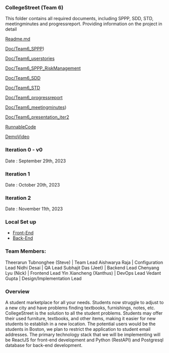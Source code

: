 ### CollegeStreet (Team 6)
This folder contains all required documents, including SPPP, SDD, STD, meetingminutes and progressreport.
Providing information on the project in detail

[Readme.md](https://github.com/BUMETCS673/CS673F23TEAM6/blob/main/doc/Readme.md)

[Doc/Team6_SPPP](https://github.com/BUMETCS673/CS673F23TEAM6/blob/main/doc/IT2/Team6_SPPP%20(v2).pdf))

[Doc/Team6_userstories](https://github.com/BUMETCS673/CS673F23TEAM6/blob/main/doc/IT2/Team6_userstories%20(updated).pdf)

[Doc/Team6_SPPP_RiskManagement](https://github.com/BUMETCS673/CS673F23TEAM6/blob/main/doc/Team6_SPPP_RiskManagement.xlsx)

[Doc/Team6_SDD](https://github.com/BUMETCS673/CS673F23TEAM6/blob/main/doc/IT2/Team6_SDD%20(updated).pdf)

[Doc/Team6_STD](https://github.com/BUMETCS673/CS673F23TEAM6/blob/main/doc/IT2/Team6_STD.pdf)

[Doc/Team6_progressreport](https://github.com/BUMETCS673/CS673F23TEAM6/blob/main/doc/Team6_ProgressReport%20(updated).xlsx)

[Doc/Team6_meetingminutes](https://github.com/BUMETCS673/CS673F23TEAM6/blob/main/doc/IT2/Team6_MeetingMinutes%20(updated).docx))

[Doc/Team6_presentation_iter2](https://github.com/BUMETCS673/CS673F23TEAM6/blob/main/doc/IT2/Team6_presentation_iter2.pdf)

[RunnableCode](https://github.com/BUMETCS673/CS673F23TEAM6/tree/main/code)

[DemoVideo](https://github.com/BUMETCS673/CS673F23TEAM6/blob/main/demo/Iteration2_demo.mov)



### Iteration 0 - v0
Date : September 29th, 2023

### Iteration 1
Date : October 20th, 2023

### Iteration 2
Date : November 11th, 2023

### Local Set up
 - [Front-End](https://github.com/BUMETCS673/CS673F23TEAM6/blob/main/code/web-app/Readme.md)
 - [Back-End](https://github.com/BUMETCS673/CS673F23TEAM6/blob/main/code/server/README.md)

### Team Members:
Theerarun Tubnonghee (Steve) | Team Lead
Aishwarya Raja | Configuration Lead
Nidhi Desai | QA Lead
Subhajit Das (Jeet) | Backend Lead
Chenyang Lyu (Nick) | Frontend Lead
Yin Xiancheng (Xanthus) | DevOps Lead
Vedant Gupta | Design/Implementation Lead

### Overview 
A student marketplace for all your needs. Students now struggle to adjust to a new city and have problems finding textbooks, furnishings, notes, etc. 
CollegeStreet is the solution to all the student problems. Students may offer their used furniture, textbooks, and other items, making it easier for new students to establish in a new location. 
The potential users would be the students in Boston, we plan to restrict the application to student email addresses. 
The primary technology stack that we will be implementing will be ReactJS for front-end development and Python (RestAPI) and Postgresql database for back-end development. 
